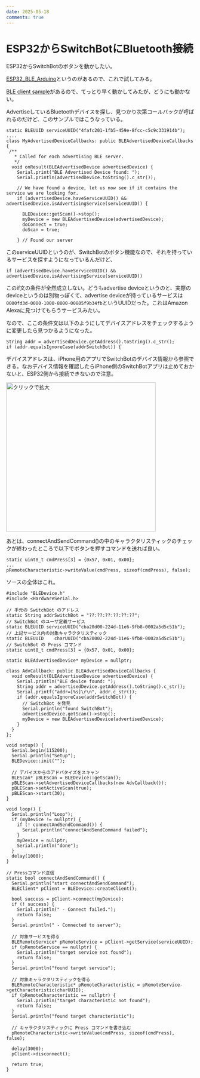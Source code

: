 ```yaml
---
date: 2025-05-18
comments: true
---
```


# ESP32からSwitchBotにBluetooth接続

ESP32からSwitchBotのボタンを動かしたい。

[ESP32_BLE_Arduino](https://github.com/nkolban/ESP32_BLE_Arduino)というのがあるので、これで試してみる。

[BLE client sample](https://github.com/nkolban/ESP32_BLE_Arduino/blob/master/examples/BLE_client/BLE_client.ino)があるので、てっとり早く動かしてみたが、どうにも動かない。

AdvertiseしているBluetoothデバイスを探し、見つかり次第コールバックが呼ばれるのだけど、このサンプルではこうなっている。

    static BLEUUID serviceUUID("4fafc201-1fb5-459e-8fcc-c5c9c331914b");
    ....
    class MyAdvertisedDeviceCallbacks: public BLEAdvertisedDeviceCallbacks {
     /**
       * Called for each advertising BLE server.
       */
      void onResult(BLEAdvertisedDevice advertisedDevice) {
        Serial.print("BLE Advertised Device found: ");
        Serial.println(advertisedDevice.toString().c_str());
    
        // We have found a device, let us now see if it contains the service we are looking for.
        if (advertisedDevice.haveServiceUUID() && advertisedDevice.isAdvertisingService(serviceUUID)) {
    
          BLEDevice::getScan()->stop();
          myDevice = new BLEAdvertisedDevice(advertisedDevice);
          doConnect = true;
          doScan = true;
    
        } // Found our server

このserviceUUIDというのが、SwitchBotのボタン機能なので、それを持っているサービスを探すようになっているんだけど、

    if (advertisedDevice.haveServiceUUID() && advertisedDevice.isAdvertisingService(serviceUUID))
    
このif文の条件が全然成立しない。どうもadvertise deviceというのと、実際のdeviceというのは別物っぽくて、advertise deviceが持っているサービスは```0000fd3d-0000-1000-8000-00805f9b34fb```というUUIDだった。これはAmazon Alexaに見つけてもらうサービスみたい。

なので、ここの条件文は以下のようにしてデバイスアドレスをチェックするように変更したら見つかるようになった。

    String addr = advertisedDevice.getAddress().toString().c_str();
    if (addr.equalsIgnoreCase(addrSwitchBot)) {

デバイスアドレスは、iPhone用のアプリでSwitchBotのデバイス情報から参照できる。なおデバイス情報を確認したらiPhone側のSwitchBotアプリは止めておかないと、ESP32側から接続できないので注意。

<a href="/ruimo-blog/blog/esp32-bt/IMG_2422.PNG" target="_blank">
  <img src="/ruimo-blog/blog/esp32-bt/IMG_2422.PNG" width="400" alt="クリックで拡大">
</a>

あとは、connectAndSendCommand()の中のキャラクタリスティックのチェックが終わったところで以下でボタンを押すコマンドを送れば良い。

    static uint8_t cmdPress[3] = {0x57, 0x01, 0x00};
    ...
    pRemoteCharacteristic->writeValue(cmdPress, sizeof(cmdPress), false);

ソースの全体はこれ。

    #include "BLEDevice.h"
    #include <HardwareSerial.h>
    
    // 手元の SwitchBot のアドレス
    static String addrSwitchBot = "??:??:??:??:??:??";
    // SwitchBot のユーザ定義サービス
    static BLEUUID serviceUUID("cba20d00-224d-11e6-9fb8-0002a5d5c51b");
    // 上記サービス内の対象キャラクタリスティック
    static BLEUUID    charUUID("cba20002-224d-11e6-9fb8-0002a5d5c51b");
    // SwitchBot の Press コマンド
    static uint8_t cmdPress[3] = {0x57, 0x01, 0x00};
    
    static BLEAdvertisedDevice* myDevice = nullptr;
    
    class AdvCallback: public BLEAdvertisedDeviceCallbacks {
      void onResult(BLEAdvertisedDevice advertisedDevice) {
        Serial.println("BLE device found: ");
        String addr = advertisedDevice.getAddress().toString().c_str();
        Serial.printf("addr=[%s]\r\n", addr.c_str());
        if (addr.equalsIgnoreCase(addrSwitchBot)) {
          // SwitchBot を発見
          Serial.println("found SwitchBot");
          advertisedDevice.getScan()->stop();
          myDevice = new BLEAdvertisedDevice(advertisedDevice);
        }
      }
    };
    
    void setup() {
      Serial.begin(115200);
      Serial.println("Setup");
      BLEDevice::init("");
    
      // デバイスからのアドバタイズをスキャン
      BLEScan* pBLEScan = BLEDevice::getScan();
      pBLEScan->setAdvertisedDeviceCallbacks(new AdvCallback());
      pBLEScan->setActiveScan(true);
      pBLEScan->start(30); 
    }
    
    void loop() {
      Serial.println("Loop");
      if (myDevice != nullptr) {
        if (! connectAndSendCommand()) {
          Serial.println("connectAndSendCommand failed");
        }
        myDevice = nullptr;
        Serial.println("done");
      }
      delay(1000);
    }
    
    // Pressコマンド送信
    static bool connectAndSendCommand() {
      Serial.println("start connectAndSendCommand");
      BLEClient* pClient = BLEDevice::createClient();
    
      bool success = pClient->connect(myDevice);
      if (! success) {
        Serial.println(" - Connect failed.");
        return false;
      }
      Serial.println(" - Connected to server");
    
      // 対象サービスを得る
      BLERemoteService* pRemoteService = pClient->getService(serviceUUID);
      if (pRemoteService == nullptr) {
        Serial.println("target service not found");
        return false;
      }
      Serial.println("found target service");
    
      // 対象キャラクタリスティックを得る
      BLERemoteCharacteristic* pRemoteCharacteristic = pRemoteService->getCharacteristic(charUUID);
      if (pRemoteCharacteristic == nullptr) {
        Serial.println("target characteristic not found");
        return false;
      }
      Serial.println("found target characteristic");
    
      // キャラクタリスティックに Press コマンドを書き込む
      pRemoteCharacteristic->writeValue(cmdPress, sizeof(cmdPress), false);
    
      delay(3000);
      pClient->disconnect();
    
      return true;
    }
